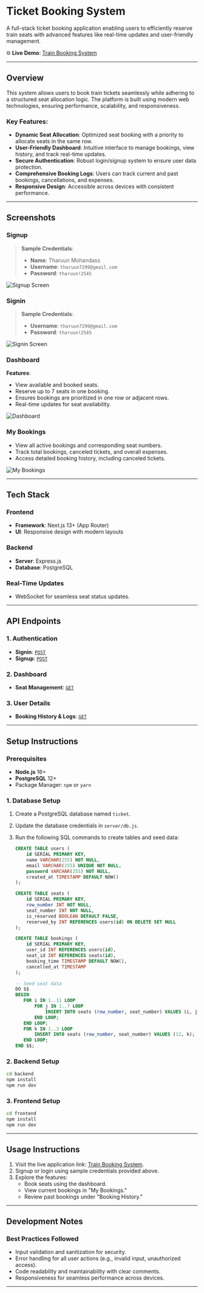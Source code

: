 # Ticket Booking System

A full-stack ticket booking application enabling users to efficiently reserve train seats with advanced features like real-time updates and user-friendly management.

🌐 **Live Demo**: [Train Booking System](https://train-booking-back.vercel.app/)

---

## Overview

This system allows users to book train tickets seamlessly while adhering to a structured seat allocation logic. The platform is built using modern web technologies, ensuring performance, scalability, and responsiveness.

### Key Features:

- **Dynamic Seat Allocation**: Optimized seat booking with a priority to allocate seats in the same row.
- **User-Friendly Dashboard**: Intuitive interface to manage bookings, view history, and track real-time updates.
- **Secure Authentication**: Robust login/signup system to ensure user data protection.
- **Comprehensive Booking Logs**: Users can track current and past bookings, cancellations, and expenses.
- **Responsive Design**: Accessible across devices with consistent performance.

---

## Screenshots

### Signup

> **Sample Credentials**:
> - **Name**: Tharuun Mohandass
> - **Username**: `tharuun7299@gmail.com`
> - **Password**: `tharuun!2545`

![Signup Screen](https://github.com/user-attachments/assets/dd119e84-5506-42b1-bffa-7de9c8b5f29f)

### Signin

> **Sample Credentials**:
> - **Username**: `tharuun7299@gmail.com`
> - **Password**: `tharuun!2545`

![Signin Screen](https://github.com/user-attachments/assets/dae5c798-184e-416a-8ef4-dada4263320b)

### Dashboard

**Features**:

- View available and booked seats.
- Reserve up to 7 seats in one booking.
- Ensures bookings are prioritized in one row or adjacent rows.
- Real-time updates for seat availability.

![Dashboard](https://github.com/user-attachments/assets/61fb5ef3-3e1c-46fc-9fff-65f38a167e5f)

### My Bookings

- View all active bookings and corresponding seat numbers.
- Track total bookings, canceled tickets, and overall expenses.
- Access detailed booking history, including canceled tickets.

![My Bookings](https://github.com/user-attachments/assets/20f52fcd-717f-4ce5-b387-537fd3c28dfd)

---

## Tech Stack

### Frontend

- **Framework**: Next.js 13+ (App Router)
- **UI**: Responsive design with modern layouts

### Backend

- **Server**: Express.js
- **Database**: PostgreSQL

### Real-Time Updates

- WebSocket for seamless seat status updates.

---

## API Endpoints

### 1. Authentication

- **Signin**: [`POST`](https://train-booking-back.vercel.app/signin)
- **Signup**: [`POST`](https://train-booking-back.vercel.app/signup)

### 2. Dashboard

- **Seat Management**: [`GET`](https://train-booking-back.vercel.app/dashboard)

### 3. User Details

- **Booking History & Logs**: [`GET`](https://train-booking-back.vercel.app/user-details)

---

## Setup Instructions

### Prerequisites

- **Node.js** 16+
- **PostgreSQL** 12+
- Package Manager: `npm` or `yarn`

### 1. Database Setup

1. Create a PostgreSQL database named `ticket`.
2. Update the database credentials in `server/db.js`.
3. Run the following SQL commands to create tables and seed data:

   ```sql
   CREATE TABLE users (
       id SERIAL PRIMARY KEY,
       name VARCHAR(255) NOT NULL,
       email VARCHAR(255) UNIQUE NOT NULL,
       password VARCHAR(255) NOT NULL,
       created_at TIMESTAMP DEFAULT NOW()
   );

   CREATE TABLE seats (
       id SERIAL PRIMARY KEY,
       row_number INT NOT NULL,
       seat_number INT NOT NULL,
       is_reserved BOOLEAN DEFAULT FALSE,
       reserved_by INT REFERENCES users(id) ON DELETE SET NULL
   );

   CREATE TABLE bookings (
       id SERIAL PRIMARY KEY,
       user_id INT REFERENCES users(id),
       seat_id INT REFERENCES seats(id),
       booking_time TIMESTAMP DEFAULT NOW(),
       cancelled_at TIMESTAMP
   );

   -- Seed seat data
   DO $$
   BEGIN
      FOR i IN 1..11 LOOP
          FOR j IN 1..7 LOOP
              INSERT INTO seats (row_number, seat_number) VALUES (i, j);
          END LOOP;
      END LOOP;
      FOR k IN 1..3 LOOP
          INSERT INTO seats (row_number, seat_number) VALUES (12, k);
      END LOOP;
   END $$;
   ```

### 2. Backend Setup

   ```bash
   cd backend
   npm install
   npm run dev
   ```

### 3. Frontend Setup

   ```bash
   cd frontend
   npm install
   npm run dev
   ```

---

## Usage Instructions

1. Visit the live application link: [Train Booking System](https://train-booking-back.vercel.app/).
2. Signup or login using sample credentials provided above.
3. Explore the features:
   - Book seats using the dashboard.
   - View current bookings in "My Bookings."
   - Review past bookings under "Booking History."

---

## Development Notes

### Best Practices Followed

- Input validation and sanitization for security.
- Error handling for all user actions (e.g., invalid input, unauthorized access).
- Code readability and maintainability with clear comments.
- Responsiveness for seamless performance across devices.

---
